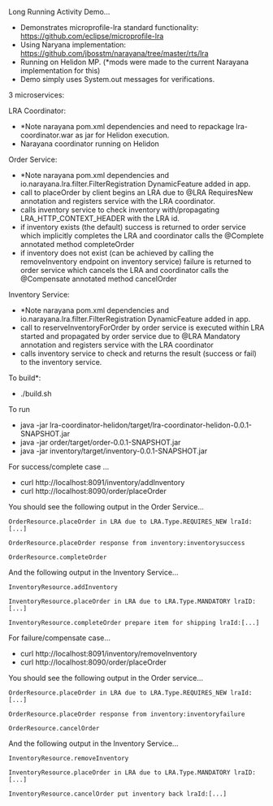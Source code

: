 Long Running Activity Demo...

- Demonstrates microprofile-lra standard functionality: https://github.com/eclipse/microprofile-lra
- Using Naryana implementation: https://github.com/jbosstm/narayana/tree/master/rts/lra
- Running on Helidon MP. (*mods were made to the current Narayana implementation for this)
- Demo simply uses System.out messages for verifications.

3 microservices:

LRA Coordinator:
- *Note narayana pom.xml dependencies and need to repackage lra-coordinator.war as jar for Helidon execution.
- Narayana coordinator running on Helidon

Order Service:
- *Note narayana pom.xml dependencies and io.narayana.lra.filter.FilterRegistration DynamicFeature added in app.
- call to placeOrder by client begins an LRA due to @LRA RequiresNew annotation and registers service with the LRA coordinator.
- calls inventory service to check inventory with/propagating LRA_HTTP_CONTEXT_HEADER with the LRA id.
- if inventory exists (the default) success is returned to order service which implicitly completes the LRA and coordinator calls the @Complete annotated method completeOrder
- if inventory does not exist (can be achieved by calling the removeInventory endpoint on inventory service) failure is returned to order service which cancels the LRA and coordinator calls the @Compensate annotated method cancelOrder

Inventory Service:
- *Note narayana pom.xml dependencies and io.narayana.lra.filter.FilterRegistration DynamicFeature added in app.
- call to reserveInventoryForOrder by order service is executed within LRA started and propagated by order service due to @LRA Mandatory annotation and registers service with the LRA coordinator
- calls inventory service to check and returns the result (success or fail) to the inventory service.

To build*:
- ./build.sh

To run 
- java -jar lra-coordinator-helidon/target/lra-coordinator-helidon-0.0.1-SNAPSHOT.jar
- java -jar order/target/order-0.0.1-SNAPSHOT.jar
- java -jar inventory/target/inventory-0.0.1-SNAPSHOT.jar

For success/complete case ...
- curl http://localhost:8091/inventory/addInventory
- curl http://localhost:8090/order/placeOrder 

You should see the following output in the Order Service...
```
OrderResource.placeOrder in LRA due to LRA.Type.REQUIRES_NEW lraId:[...]

OrderResource.placeOrder response from inventory:inventorysuccess

OrderResource.completeOrder
```

And the following output in the Inventory Service...
```
InventoryResource.addInventory

InventoryResource.placeOrder in LRA due to LRA.Type.MANDATORY lraID:[...]

InventoryResource.completeOrder prepare item for shipping lraId:[...]
```

For failure/compensate case...
- curl http://localhost:8091/inventory/removeInventory
- curl http://localhost:8090/order/placeOrder 

You should see the following output in the Order service...
```
OrderResource.placeOrder in LRA due to LRA.Type.REQUIRES_NEW lraId:[...]

OrderResource.placeOrder response from inventory:inventoryfailure

OrderResource.cancelOrder
```

And the following output in the Inventory Service...
```
InventoryResource.removeInventory

InventoryResource.placeOrder in LRA due to LRA.Type.MANDATORY lraID:[...]

InventoryResource.cancelOrder put inventory back lraId:[...]
```